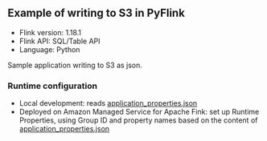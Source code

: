 ## Example of writing to S3 in PyFlink 

* Flink version: 1.18.1
* Flink API: SQL/Table API
* Language: Python

Sample application writing to S3 as json.

### Runtime configuration

* Local development: reads [application_properties.json](./application_properties.json)
* Deployed on Amazon Managed Service for Apache Fink: set up Runtime Properties, using Group ID and property names based on the content of [application_properties.json](./application_properties.json)